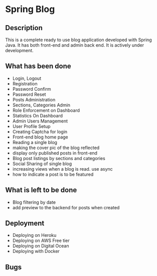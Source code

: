 Spring Blog
===========

Description
------------
This is a complete ready to use blog application developed with Spring Java. It has both front-end and admin back end.
It is actively under development.

What has been done
------------------
- Login, Logout
- Registration
- Password Confirm
- Password Reset
- Posts Administration
- Sections, Categories Admin
- Role Enforcement on Dashboard
- Statistics On Dashboard
- Admin Users Management
- User Profile Setup
- Creating Captcha for login
- Front-end blog home page
- Reading a single blog
- making the cover pic of the blog reflected
- display only published posts in front-end
- Blog post listings by sections and categories
- Social Sharing of single blog
- increasing views when a blog is read. use async
- how to indicate a post is to be featured


What is left to be done
-----------------------
- Blog filtering by date
- add preview to the backend for posts when created


Deployment
----------
- Deploying on Heroku
- Deploying on AWS Free tier
- Deploying on Digital Ocean
- Deploying with Docker


Bugs
------

